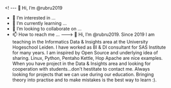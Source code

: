 <! --- 👋 Hi, I’m @rubru2019
- 👀 I’m interested in ...
- 🌱 I’m currently learning ...
- 💞️ I’m looking to collaborate on ...
- 📫 How to reach me ... --->
 👋 Hi, I’m @rubru2019. Since 2019 I am teaching in the Informatics Data & Insights area at the University Hogeschool Leiden. 
 I have worked as BI & DI consultant for SAS Institute for many years. I am inspired by Open Source and underlying idea of sharing.
 Linux, Python, Pentaho Kettle, Hop Apache are nice examples.
 When you have project in the Data & Insights area and looking for cooperation with students...don't hestitate to contact me. 
 Always looking for projects that we can use during our education. Bringing theory into practise and to make mistakes is the best way to learn :).

<!---
rubru2019/rubru2019 is a ✨ special ✨ repository because its `README.md` (this file) appears on your GitHub profile.
You can click the Preview link to take a look at your changes.
--->
